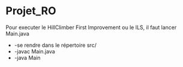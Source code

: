 # Projet_RO

Pour executer le HillClimber First Improvement ou le ILS, il faut lancer Main.java
<ul>
<li>-se rendre dans le répertoire src/</li>
<li>-javac Main.java</li>
<li>-java Main</li>
</ul>
